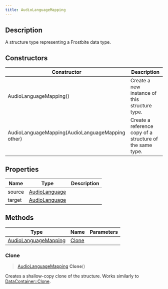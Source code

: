 ```yaml
---
title: AudioLanguageMapping
---
```

## Description

A structure type representing a Frostbite data type.

## Constructors

| Constructor                                      | Description                                              |
| ------------------------------------------------ | -------------------------------------------------------- |
| AudioLanguageMapping()                           | Create a new instance of this structure type.            |
| AudioLanguageMapping(AudioLanguageMapping other) | Create a reference copy of a structure of the same type. |

## Properties

| Name   | Type                           | Description |
| ------ | ------------------------------ | ----------- |
| source | [AudioLanguage](/vext/ref/fb/audiolanguage/) |             |
| target | [AudioLanguage](/vext/ref/fb/audiolanguage/) |             |

## Methods

| Type                                         | Name            | Parameters |
| -------------------------------------------- | --------------- | ---------- |
| [AudioLanguageMapping](/vext/ref/fb/audiolanguagemapping/) | [Clone](#clone) |            |

### Clone

> [AudioLanguageMapping](/vext/ref/fb/audiolanguagemapping/) **Clone**()

Creates a shallow-copy clone of the structure. Works similarly to [DataContainer::Clone](/vext/ref/shared/class/datacontainer#clone).
